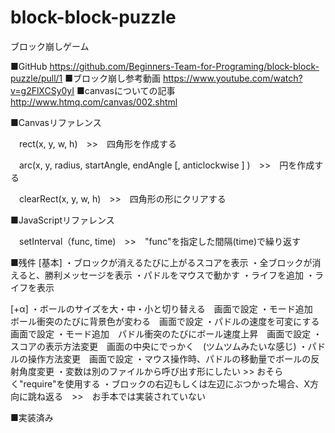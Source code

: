 # block-block-puzzle
ブロック崩しゲーム

■GitHub
https://github.com/Beginners-Team-for-Programing/block-block-puzzle/pull/1
■ブロック崩し参考動画
https://www.youtube.com/watch?v=g2FlXCSy0yI
■canvasについての記事
http://www.htmq.com/canvas/002.shtml

■Canvasリファレンス

　rect(x, y, w, h)　>>　四角形を作成する

　arc(x, y, radius, startAngle, endAngle [, anticlockwise ] )　>>　円を作成する

　clearRect(x, y, w, h)　>>　四角形の形にクリアする

■JavaScriptリファレンス

　setInterval（func, time)　>>　"func"を指定した間隔(time)で繰り返す

■残件
[基本]
・ブロックが消えるたびに上がるスコアを表示
・全ブロックが消えると、勝利メッセージを表示
・パドルをマウスで動かす
・ライフを追加
・ライフを表示

[+α]
・ボールのサイズを大・中・小と切り替える　画面で設定
・モード追加　ボール衝突のたびに背景色が変わる　画面で設定
・パドルの速度を可変にする　画面で設定
・モード追加　パドル衝突のたびにボール速度上昇　画面で設定
・スコアの表示方法変更　画面の中央にでっかく　(ツムツムみたいな感じ)
・パドルの操作方法変更　画面で設定
・マウス操作時、パドルの移動量でボールの反射角度変更
・変数は別のファイルから呼び出す形にしたい >> おそらく"require"を使用する
・ブロックの右辺もしくは左辺にぶつかった場合、X方向に跳ね返る　>>　お手本では実装されていない


■実装済み
